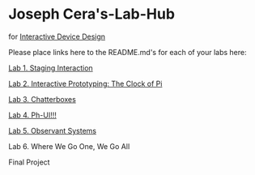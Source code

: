 # Joseph Cera's-Lab-Hub
for [Interactive Device Design](https://github.com/FAR-Lab/Developing-and-Designing-Interactive-Devices/)

Please place links here to the README.md's for each of your labs here:

[Lab 1. Staging Interaction](https://github.com/jtc268/Interactive-Lab-Hub/blob/Fall2021/Lab%201/README.md)

[Lab 2. Interactive Prototyping: The Clock of Pi](https://github.com/jtc268/Interactive-Lab-Hub/blob/Fall2021/Lab%202/README.md)

[Lab 3. Chatterboxes](https://github.com/jtc268/Interactive-Lab-Hub/blob/Fall2021/Lab%203/README_for_grading.md)

[Lab 4. Ph-UI!!!](https://github.com/jtc268/Interactive-Lab-Hub/blob/Fall2021/Lab%204/README_for_grading.md)

[Lab 5. Observant Systems](https://github.com/jtc268/Interactive-Lab-Hub/blob/Fall2021/Lab%205/README_for_grading.md)

Lab 6. Where We Go One, We Go All<!--[](Lab%206/)-->

Final Project<!--[](Final%20Project/)-->


